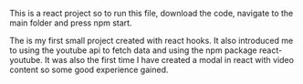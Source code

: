 This is a react project so to run this file, download the code, navigate to the main folder and press npm start.

The  is my first small project created with react hooks. It also introduced me to using the youtube api to fetch data and using the npm package react-youtube. It was also the first time I have created a modal in react with video content so some good experience gained.
